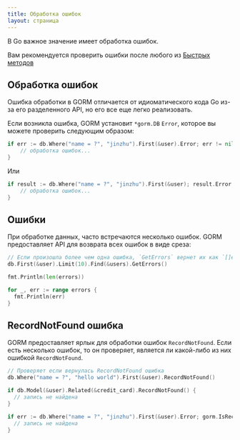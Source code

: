 ```yaml
---
title: Обработка ошибок
layout: страница
---
```

В Go важное значение имеет обработка ошибок.

Вам рекомендуется проверить ошибки после любого из [Быстрых методов](/docs/method_chaining.html#Immediate-Methods)

## Обработка ошибок

Ошибка обработки в GORM отличается от идиоматического кода Go из-за его разделенного API, но его все еще легко реализовать.

Если возникла ошибка, GORM установит `*gorm.DB` `Error`, которое вы можете проверить следующим образом:

```go
if err := db.Where("name = ?", "jinzhu").First(&user).Error; err != nil {
    // обработка ошибок...
}
```

Или

```go
if result := db.Where("name = ?", "jinzhu").First(&user); result.Error != nil {
    // обработка ошибок...
}
```

## Ошибки

При обработке данных, часто встречаются несколько ошибок. GORM предоставляет API для возврата всех ошибок в виде среза:

```go
// Если произошла более чем одна ошибка, `GetErrors` вернет их как `[]error`
db.First(&user).Limit(10).Find(&users).GetErrors()

fmt.Println(len(errors))

for _, err := range errors {
  fmt.Println(err)
}
```

## RecordNotFound ошибка

GORM предоставляет ярлык для обработки ошибок `RecordNotFound`. Если есть несколько ошибок, то он проверяет, является ли какой-либо из них ошибкой `RecordNotFound`.

```go
// Проверяет если вернулась RecordNotFound ошибка
db.Where("name = ?", "hello world").First(&user).RecordNotFound()

if db.Model(&user).Related(&credit_card).RecordNotFound() {
  // запись не найдена
}

if err := db.Where("name = ?", "jinzhu").First(&user).Error; gorm.IsRecordNotFoundError(err) {
  // запись не найдена
}
```